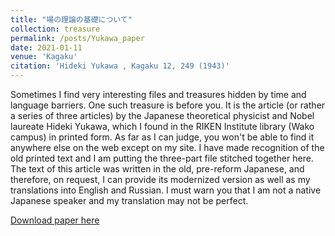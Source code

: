 ```yaml
---
title: "場の理論の基礎について"
collection: treasure
permalink: /posts/Yukawa_paper
date: 2021-01-11
venue: 'Kagaku'
citation: 'Hideki Yukawa , Kagaku 12, 249 (1943)'
---
```


Sometimes I find very interesting files and treasures hidden by time and language barriers. One such treasure is before you. It is the article (or rather a series of three articles) by the Japanese theoretical physicist and Nobel laureate Hideki Yukawa, which I found in the RIKEN Institute library (Wako campus) in printed form. As far as I can judge, you won't be able to find it anywhere else on the web except on my site. 
I have made recognition of the old printed text and I am putting the three-part file stitched together here. The text of this article was written in the old, pre-reform Japanese, and therefore, on request, I can provide its modernized version as well as my translations into English and Russian. I must warn you that I am not a native Japanese speaker and my translation may not be perfect. 

[Download paper here](http://kirill-shulga.github.io/files/YukawaMain.pdf)
